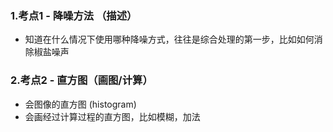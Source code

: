 ### 1.考点1 - 降噪方法 （描述）

* 知道在什么情况下使用哪种降噪方式，往往是综合处理的第一步，比如如何消除椒盐噪声

### 2.考点2 - 直方图（画图/计算）

* 会图像的直方图 (histogram)
* 会画经过计算过程的直方图，比如模糊，加法




